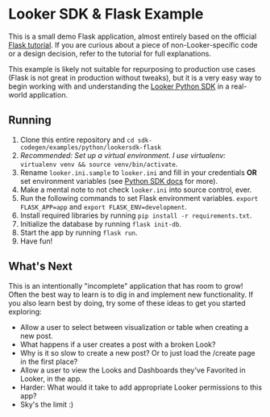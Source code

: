 # Looker SDK & Flask Example

This is a small demo Flask application, almost entirely based on the official [Flask tutorial](https://flask.palletsprojects.com/en/1.1.x/tutorial/). If you are curious about a piece of non-Looker-specific code or a design decision, refer to the tutorial for full explanations.

This example is likely not suitable for repurposing to production use cases (Flask is not great in production without tweaks), but it is a very easy way to begin working with and understanding the [Looker Python SDK](https://github.com/looker-open-source/sdk-codegen/tree/main/python) in a real-world application.

## Running

1. Clone this entire repository and `cd sdk-codegen/examples/python/lookersdk-flask`
2. _Recommended: Set up a virtual environment. I use virtualenv:_ `virtualenv venv && source venv/bin/activate`.
3. Rename `looker.ini.sample` to `looker.ini` and fill in your credentials **OR** set environment variables (see [Python SDK docs](https://github.com/looker-open-source/sdk-codegen/tree/main/python) for more).
4. Make a mental note to not check `looker.ini` into source control, ever.
5. Run the following commands to set Flask environment variables. `export FLASK_APP=app` and `export FLASK_ENV=development`.
6. Install required libraries by running `pip install -r requirements.txt`.
7. Initialize the database by running `flask init-db`.
8. Start the app by running `flask run`.
9. Have fun!

## What's Next

This is an intentionally "incomplete" application that has room to grow! Often the best way to learn is to dig in and implement new functionality. If you also learn best by doing, try some of these ideas to get you started exploring:

- Allow a user to select between visualization or table when creating a new post.
- What happens if a user creates a post with a broken Look?
- Why is it so slow to create a new post? Or to just load the /create page in the first place?
- Allow a user to view the Looks and Dashboards they've Favorited in Looker, in the app.
- Harder: What would it take to add appropriate Looker permissions to this app?
- Sky's the limit :)

